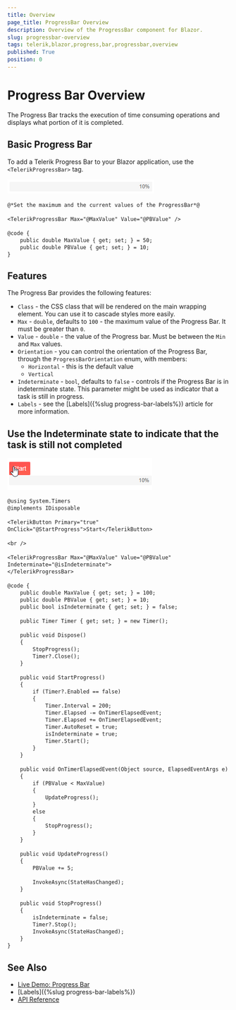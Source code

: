 ```yaml
---
title: Overview
page_title: ProgressBar Overview
description: Overview of the ProgressBar component for Blazor.
slug: progressbar-overview
tags: telerik,blazor,progress,bar,progressbar,overview
published: True
position: 0
---
```


# Progress Bar Overview

The Progress Bar tracks the execution of time consuming operations and displays what portion of it is completed. 


## Basic Progress Bar

To add a Telerik Progress Bar to your Blazor application, use the `<TelerikProgressBar>` tag. 

![progress-bar basic example](images/progress-bar-basic-example.png)

````CSHTML
@*Set the maximum and the current values of the ProgressBar*@

<TelerikProgressBar Max="@MaxValue" Value="@PBValue" />

@code {
    public double MaxValue { get; set; } = 50;
    public double PBValue { get; set; } = 10;
}
````

## Features

The Progress Bar provides the following features:

* `Class` - the CSS class that will be rendered on the main wrapping element. You can use it to cascade styles more easily.
* `Max` - `double`, defaults to `100` - the maximum value of the Progress Bar. It must be greater than `0`.
* `Value` - `double` - the value of the Progress bar. Must be between the `Min` and `Max` values.
* `Orientation` - you can control the orientation of the Progress Bar, through the `ProgressBarOrientation` enum, with members:
    * `Horizontal` - this is the default value
    * `Vertical`
* `Indeterminate` - `bool`, defaults to `false` - controls if the Progress Bar is in indeterminate state. This parameter might be used as indicator that a task is still in progress.
* `Labels` - see the [Labels]({%slug progress-bar-labels%}) article for more information.

## Use the Indeterminate state to indicate that the task is still not completed

![progress bar indeterminate state example](images/progress-bar-indeterminate-example.gif)

````CSHTML
@using System.Timers
@implements IDisposable

<TelerikButton Primary="true" OnClick="@StartProgress">Start</TelerikButton>

<br />

<TelerikProgressBar Max="@MaxValue" Value="@PBValue" Indeterminate="@isIndeterminate">
</TelerikProgressBar>

@code {
    public double MaxValue { get; set; } = 100;
    public double PBValue { get; set; } = 10;
    public bool isIndeterminate { get; set; } = false;

    public Timer Timer { get; set; } = new Timer();

    public void Dispose()
    {
        StopProgress();
        Timer?.Close();
    }

    public void StartProgress()
    {
        if (Timer?.Enabled == false)
        {
            Timer.Interval = 200;
            Timer.Elapsed -= OnTimerElapsedEvent;
            Timer.Elapsed += OnTimerElapsedEvent;
            Timer.AutoReset = true;
            isIndeterminate = true;
            Timer.Start();
        }
    }

    public void OnTimerElapsedEvent(Object source, ElapsedEventArgs e)
    {
        if (PBValue < MaxValue)
        {
            UpdateProgress();
        }
        else
        {
            StopProgress();
        }
    }

    public void UpdateProgress()
    {
        PBValue += 5;

        InvokeAsync(StateHasChanged);
    }

    public void StopProgress()
    {
        isIndeterminate = false;
        Timer?.Stop();
        InvokeAsync(StateHasChanged);
    }
}
````

## See Also

  * [Live Demo: Progress Bar](https://demos.telerik.com/blazor-ui/TODO)
  * [Labels]({%slug progress-bar-labels%})
  * [API Reference](https://docs.telerik.com/blazor-ui/api/Telerik.Blazor.Components.TelerikProgressBar)
   
